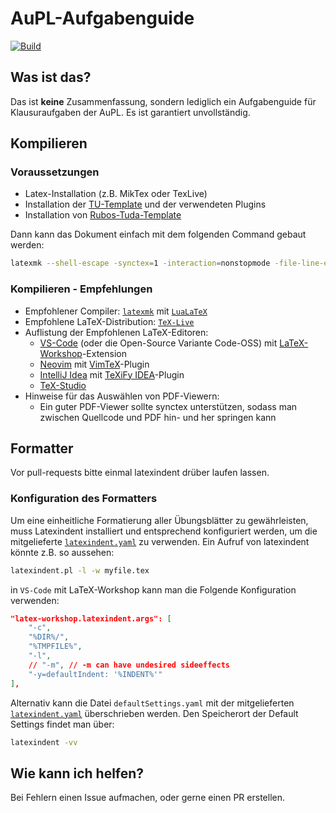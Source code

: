 # AuPL-Aufgabenguide
[![Build](https://github.com/Rdeisenroth/APL-Aufgabenguide/actions/workflows/build.yml/badge.svg)](https://github.com/Rdeisenroth/APL-Aufgabenguide/actions/workflows/build.yml)
## Was ist das?
Das ist **keine** Zusammenfassung, sondern lediglich ein Aufgabenguide für Klausuraufgaben der AuPL. Es ist garantiert unvollständig.
## Kompilieren

### Voraussetzungen
- Latex-Installation (z.B. MikTex oder TexLive)
- Installation der [TU-Template](https://github.com/tudace/tuda_latex_templates) und der verwendeten Plugins
- Installation von [Rubos-Tuda-Template](https://github.com/Rdeisenroth/Rubos-TUDA-Template#installation)

Dann kann das Dokument einfach mit dem folgenden Command gebaut werden:
```sh
latexmk --shell-escape -synctex=1 -interaction=nonstopmode -file-line-error -lualatex *.tex
```

### Kompilieren - Empfehlungen
- Empfohlener Compiler: [`latexmk`](https://ctan.org/pkg/latexmk?lang=de) mit [`LuaLaTeX`](http://www.luatex.org/)
- Empfohlene LaTeX-Distribution: [`TeX-Live`](https://www.tug.org/texlive/)
- Auflistung der Empfohlenen LaTeX-Editoren:
    - [VS-Code](https://code.visualstudio.com/) (oder die Open-Source Variante Code-OSS) mit [LaTeX-Workshop](https://github.com/James-Yu/LaTeX-Workshop)-Extension
    - [Neovim](https://neovim.io/) mit [VimTeX](https://github.com/lervag/vimtex)-Plugin
    - [IntelliJ Idea](https://www.jetbrains.com/de-de/idea/) mit [TeXiFy IDEA](https://plugins.jetbrains.com/plugin/9473-texify-idea)-Plugin
    - [TeX-Studio](https://www.texstudio.org/)
- Hinweise für das Auswählen von PDF-Viewern:
    - Ein guter PDF-Viewer sollte synctex unterstützen, sodass man zwischen Quellcode und PDF hin- und her springen kann

## Formatter
Vor pull-requests bitte einmal latexindent drüber laufen lassen.
### Konfiguration des Formatters
Um eine einheitliche Formatierung aller Übungsblätter zu gewährleisten, muss Latexindent installiert und entsprechend konfiguriert werden, um die mitgelieferte [`latexindent.yaml`](latexindent.yaml) zu verwenden.
Ein Aufruf von latexindent könnte z.B. so aussehen:
```sh
latexindent.pl -l -w myfile.tex
```
in `VS-Code` mit LaTeX-Workshop kann man die Folgende Konfiguration verwenden:

```json
"latex-workshop.latexindent.args": [
    "-c",
    "%DIR%/",
    "%TMPFILE%",
    "-l",
    // "-m", // -m can have undesired sideeffects
    "-y=defaultIndent: '%INDENT%'"
],
```

Alternativ kann die Datei `defaultSettings.yaml` mit der mitgelieferten [`latexindent.yaml`](latexindent.yaml) überschrieben werden. Den Speicherort der Default Settings findet man über:
```sh
latexindent -vv
```

## Wie kann ich helfen?
Bei Fehlern einen Issue aufmachen, oder gerne einen PR erstellen.
